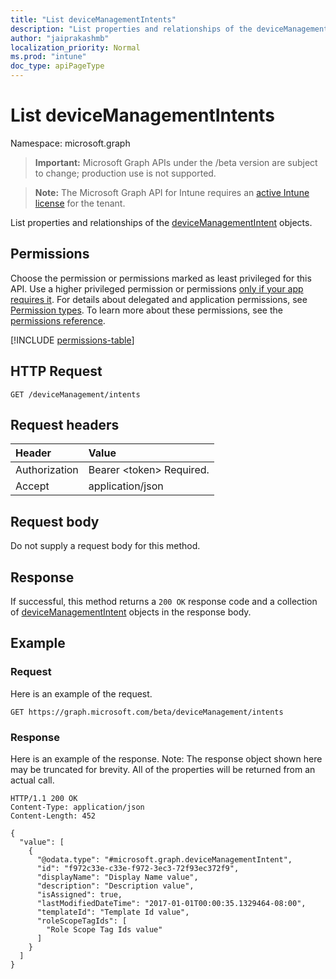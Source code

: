 ```yaml
---
title: "List deviceManagementIntents"
description: "List properties and relationships of the deviceManagementIntent objects."
author: "jaiprakashmb"
localization_priority: Normal
ms.prod: "intune"
doc_type: apiPageType
---
```


# List deviceManagementIntents

Namespace: microsoft.graph

> **Important:** Microsoft Graph APIs under the /beta version are subject to change; production use is not supported.

> **Note:** The Microsoft Graph API for Intune requires an [active Intune license](https://go.microsoft.com/fwlink/?linkid=839381) for the tenant.

List properties and relationships of the [deviceManagementIntent](../resources/intune-deviceintent-devicemanagementintent.md) objects.

## Permissions
Choose the permission or permissions marked as least privileged for this API. Use a higher privileged permission or permissions [only if your app requires it](/graph/permissions-overview#best-practices-for-using-microsoft-graph-permissions). For details about delegated and application permissions, see [Permission types](/graph/permissions-overview#permission-types). To learn more about these permissions, see the [permissions reference](/graph/permissions-reference).

<!-- { "blockType": "permissions", "name": "intune_deviceintent_devicemanagementintent_list" } -->
[!INCLUDE [permissions-table](../includes/permissions/intune-deviceintent-devicemanagementintent-list-permissions.md)]

## HTTP Request
<!-- {
  "blockType": "ignored"
}
-->
``` http
GET /deviceManagement/intents
```

## Request headers
|Header|Value|
|:---|:---|
|Authorization|Bearer &lt;token&gt; Required.|
|Accept|application/json|

## Request body
Do not supply a request body for this method.

## Response
If successful, this method returns a `200 OK` response code and a collection of [deviceManagementIntent](../resources/intune-deviceintent-devicemanagementintent.md) objects in the response body.

## Example

### Request
Here is an example of the request.
``` http
GET https://graph.microsoft.com/beta/deviceManagement/intents
```

### Response
Here is an example of the response. Note: The response object shown here may be truncated for brevity. All of the properties will be returned from an actual call.
``` http
HTTP/1.1 200 OK
Content-Type: application/json
Content-Length: 452

{
  "value": [
    {
      "@odata.type": "#microsoft.graph.deviceManagementIntent",
      "id": "f972c33e-c33e-f972-3ec3-72f93ec372f9",
      "displayName": "Display Name value",
      "description": "Description value",
      "isAssigned": true,
      "lastModifiedDateTime": "2017-01-01T00:00:35.1329464-08:00",
      "templateId": "Template Id value",
      "roleScopeTagIds": [
        "Role Scope Tag Ids value"
      ]
    }
  ]
}
```
